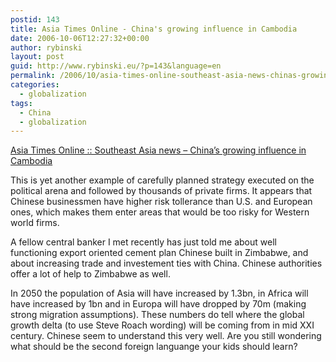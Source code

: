 ```yaml
---
postid: 143
title: Asia Times Online - China's growing influence in Cambodia
date: 2006-10-06T12:27:32+00:00
author: rybinski
layout: post
guid: http://www.rybinski.eu/?p=143&language=en
permalink: /2006/10/asia-times-online-southeast-asia-news-chinas-growing-influence-in-cambodia/
categories:
  - globalization
tags:
  - China
  - globalization
---
```

[Asia Times Online :: Southeast Asia news – China’s growing influence in Cambodia](http://www.atimes.com/atimes/Southeast_Asia/HJ06Ae01.html)

This is yet another example of carefully planned strategy executed on the political arena and followed by thousands of private firms. It appears that Chinese businessmen have higher risk tollerance than U.S. and European ones, which makes them enter areas that would be too risky for Western world firms.

A fellow central banker I met recently has just told me about well functioning export oriented cement plan Chinese built in Zimbabwe, and about increasing trade and investement ties with China. Chinese authorities offer a lot of help to Zimbabwe as well.

In 2050 the population of Asia will have increased by 1.3bn, in Africa will have increased by 1bn and in Europa will have dropped by 70m (making strong migration assumptions). These numbers do tell where the global growth delta (to use Steve Roach wording) will be coming from in mid XXI century. Chinese seem to understand this very well. Are you still wondering what should be the second foreign languange your kids should learn?

